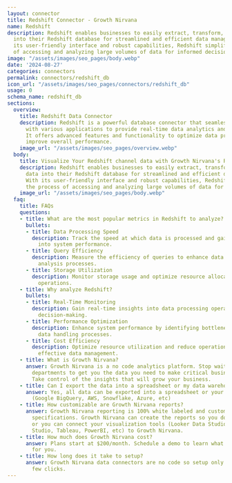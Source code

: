 ```yaml
---
layout: connector
title: Redshift Connector - Growth Nirvana
name: Redshift
description: Redshift enables businesses to easily extract, transform, and load data
  into their Redshift database for streamlined and efficient data management. With
  its user-friendly interface and robust capabilities, Redshift simplifies the process
  of accessing and analyzing large volumes of data for informed decision-making.
image: "/assets/images/seo_pages/body.webp"
date: '2024-08-27'
categories: connectors
permalink: connectors/redshift_db
icon_url: "/assets/images/seo_pages/connectors/redshift_db"
usage: 0
schema_name: redshift_db
sections:
  overview:
    title: Redshift Data Connector
    description: Redshift is a powerful database connector that seamlessly integrates
      with various applications to provide real-time data analytics and insights.
      It offers advanced features and functionality to optimize data processing and
      improve overall performance.
    image_url: "/assets/images/seo_pages/overview.webp"
  body:
    title: Visualize Your Redshift channel data with Growth Nirvana's Redshift Connector
    description: Redshift enables businesses to easily extract, transform, and load
      data into their Redshift database for streamlined and efficient data management.
      With its user-friendly interface and robust capabilities, Redshift simplifies
      the process of accessing and analyzing large volumes of data for informed decision-making.
    image_url: "/assets/images/seo_pages/body.webp"
  faq:
    title: FAQs
    questions:
    - title: What are the most popular metrics in Redshift to analyze?
      bullets:
      - title: Data Processing Speed
        description: Track the speed at which data is processed and gain insights
          into system performance.
      - title: Query Efficiency
        description: Measure the efficiency of queries to enhance data retrieval and
          analysis processes.
      - title: Storage Utilization
        description: Monitor storage usage and optimize resource allocation for cost-effective
          operations.
    - title: Why analyze Redshift?
      bullets:
      - title: Real-Time Monitoring
        description: Gain real-time insights into data processing operations for proactive
          decision-making.
      - title: Performance Optimization
        description: Enhance system performance by identifying bottlenecks and optimizing
          data handling processes.
      - title: Cost Efficiency
        description: Optimize resource utilization and reduce operational costs through
          effective data management.
    - title: What is Growth Nirvana?
      answer: Growth Nirvana is a no code analytics platform. Stop waiting for other
        departments to get you the data you need to make critical business decisions.
        Take control of the insights that will grow your business.
    - title: Can I export the data into a spreadsheet or my data warehouse?
      answer: Yes, all data can be exported into a spreadsheet or your data warehouse
        (Google BigQuery, AWS, Snowflake, Azure, etc)
    - title: How customizable are Growth Nirvana reports?
      answer: Growth Nirvana reporting is 100% white labeled and customized to your
        specifications. Growth Nirvana can create the reports so you don’t have to
        or you can connect your visualization tools (Looker Data Studio/Google Data
        Studio, Tableau, PowerBI, etc) to Growth Nirvana.
    - title: How much does Growth Nirvana cost?
      answer: Plans start at $200/month. Schedule a demo to learn what plan is best
        for you.
    - title: How long does it take to setup?
      answer: Growth Nirvana data connectors are no code so setup only requires a
        few clicks.
---
```

